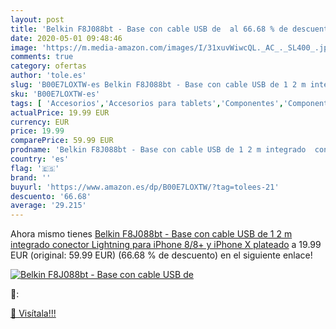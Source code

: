 ```yaml
---
layout: post
title: 'Belkin F8J088bt - Base con cable USB de  al 66.68 % de descuento'
date: 2020-05-01 09:48:46
image: 'https://m.media-amazon.com/images/I/31xuvWiwcQL._AC_._SL400_.jpg'
comments: true
category: ofertas
author: 'tole.es'
slug: 'B00E7LOXTW-es Belkin F8J088bt - Base con cable USB de 1 2 m integrado...'
sku: 'B00E7LOXTW-es'
tags: [ 'Accesorios','Accesorios para tablets','Componentes','Componentes y piezas para portátiles','Informática','Teclados de repuesto para portátiles y netbooks','Teclados para tablets','iphone', ]
actualPrice: 19.99 EUR
currency: EUR
price: 19.99
comparePrice: 59.99 EUR
prodname: 'Belkin F8J088bt - Base con cable USB de 1 2 m integrado  conector Lightning  para iPhone 8/8+ y iPhone X  plateado'
country: 'es'
flag: '🇪🇸'
brand: ''
buyurl: 'https://www.amazon.es/dp/B00E7LOXTW/?tag=tolees-21'
descuento: '66.68'
average: '29.215'
---
```


Ahora mismo tienes [Belkin F8J088bt - Base con cable USB de 1 2 m integrado  conector Lightning  para iPhone 8/8+ y iPhone X  plateado](https://www.amazon.es/dp/B00E7LOXTW/?tag=tolees-21) a 19.99 EUR (original: 59.99 EUR) (66.68 %  de descuento) en el siguiente enlace!

[![Belkin F8J088bt - Base con cable USB de ](https://m.media-amazon.com/images/I/31xuvWiwcQL._AC_._SL400_.jpg)](https://www.amazon.es/dp/B00E7LOXTW/?tag=tolees-21)

🔎:


[🛒 Visítala!!!](https://www.amazon.es/dp/B00E7LOXTW/?tag=tolees-21)
